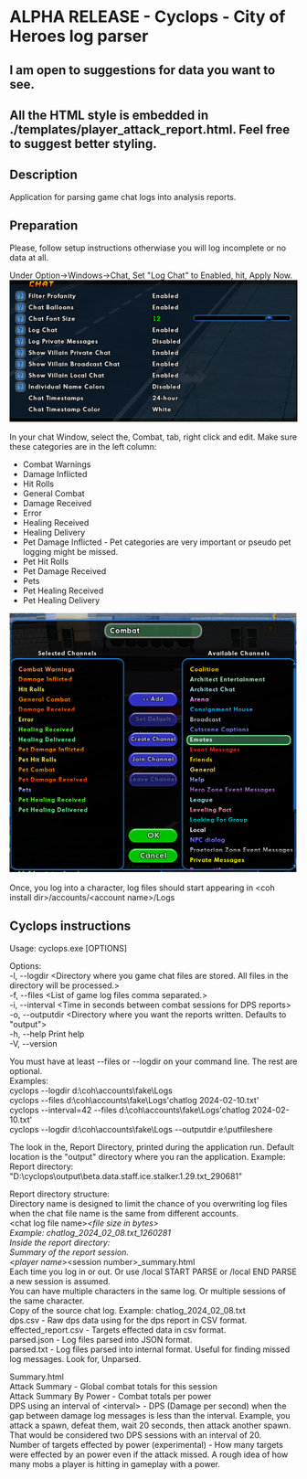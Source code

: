 # ALPHA RELEASE - Cyclops - City of Heroes log parser
## I am open to suggestions for data you want to see. 
## All the HTML style is embedded in ./templates/player_attack_report.html. Feel free to suggest better styling.


## Description
Application for parsing game chat logs into analysis reports.

## Preparation
Please, follow setup instructions otherwiase you will log incomplete or no data at all.

Under Option->Windows->Chat, Set "Log Chat" to Enabled, hit, Apply Now.
![window chat log settings](chat_log_settings.png)

In your chat Window, select the, Combat, tab, right click and edit.
Make sure these categories are in the left column:
- Combat Warnings
- Damage Inflicted
- Hit Rolls
- General Combat
- Damage Received
- Error
- Healing Received
- Healing Delivery
- Pet Damage Inflicted - Pet categories are very important or pseudo pet logging might be missed.
- Pet Hit Rolls
- Pet Damage Received
- Pets
- Pet Healing Received
- Pet Healing Delivery

![combat tab settings](combat_chat_settings.png)

Once, you log into a character, log files should start appearing in \<coh install dir\>/accounts/\<account name\>/Logs

## Cyclops instructions

Usage: cyclops.exe [OPTIONS]

  Options:  
  -l, --logdir \<Directory where you game chat files are stored. All files in the directory will be processed.\>  
  -f, --files \<List of game log files comma separated.\>  
  -i, --interval \<Time in seconds between combat sessions for DPS reports\>  
  -o, --outputdir \<Directory where you want the reports written. Defaults to "output"\>  
  -h, --help Print help  
  -V, --version   

  You must have at least --files or --logdir on your command line. The rest are optional.  
    Examples:  
      cyclops --logdir d:\coh\accounts\fake\Logs  
      cyclops --files d:\coh\accounts\fake\Logs\'chatlog 2024-02-10.txt'  
      cyclops --interval=42 --files d:\coh\accounts\fake\Logs\'chatlog 2024-02-10.txt'  
      cyclops --logdir d:\coh\accounts\fake\Logs --outputdir e:\putfileshere  


  The look in the, Report Directory, printed during the application run. Default location is the "output" directory where you ran the application. Example: Report directory: "D:\\cyclops\\output\\beta.data.staff.ice.stalker.1.29.txt_290681"  

  Report directory structure:  
    Directory name is designed to limit the chance of you overwriting log files when the chat file name is the same from different accounts.  
      \<chat log file name\>_\<file size in bytes\>  
      Example: chatlog_2024_02_08.txt_1260281  
    Inside the report directory:  
      Summary of the report session.   
      \<player name\>_\<session number\>_summary.html  
      Each time you log in or out. Or use /local START PARSE or /local END PARSE a new session is assumed.  
      You can have multiple characters in the same log. Or multiple sessions of the same character.  
      Copy of the source chat log. Example: chatlog_2024_02_08.txt  
      dps.csv - Raw dps data using for the dps report in CSV format.  
      effected_report.csv - Targets effected data in csv format.  
      parsed.json - Log files parsed into JSON format.  
      parsed.txt - Log files parsed into internal format. Useful for finding missed log messages. Look for, Unparsed.  

Summary.html  
  Attack Summary - Global combat totals for this session  
  Attack Summary By Power - Combat totals per power  
  DPS using an interval of \<interval\> - DPS (Damage per second) when the gap between damage log messages is less than the interval. Example, you attack a spawn, defeat them, wait 20 seconds, then attack another spawn. That would be considered two DPS sessions with an interval of 20.  
  Number of targets effected by power (experimental) - How many targets were effected by an power even if the attack missed. A rough idea of how many mobs a player is hitting in gameplay with a power.  








